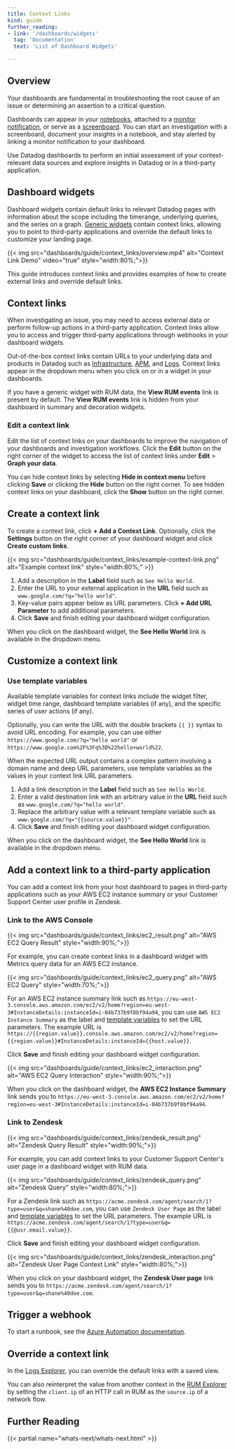 ```yaml
---
title: Context Links
kind: guide
further_reading:
- link: '/dashboards/widgets'
  tag: 'Documentation'
  text: 'List of Dashboard Widgets'

---
```


## Overview

Your dashboards are fundamental in troubleshooting the root cause of an issue or determining an assertion to a critical question. 

Dashboards can appear in your [notebooks][1], attached to a [monitor notification][2], or serve as a [screenboard][3]. You can start an investigation with a screenboard, document your insights in a notebook, and stay alerted by linking a monitor notification to your dashboard. 

Use Datadog dashboards to perform an initial assessment of your context-relevant data sources and explore insights in Datadog or in a third-party application.  

## Dashboard widgets

Dashboard widgets contain default links to relevant Datadog pages with information about the scope including the timerange, underlying queries, and the series on a graph. [Generic widgets][4] contain context links, allowing you to point to third-party applications and override the default links to customize your landing page. 

{{< img src="dashboards/guide/context_links/overview.mp4" alt="Context Link Demo" video="true" style="width:80%;">}}

This guide introduces context links and provides examples of how to create external links and override default links.

## Context links

When investigating an issue, you may need to access external data or perform follow-up actions in a third-party application. Context links allow you to access and trigger third-party applications through webhooks in your dashboard widgets. 

Out-of-the-box context links contain URLs to your underlying data and products in Datadog such as [Infrastructure][5], [APM][6], and [Logs][7]. Context links appear in the dropdown menu when you click on or in a widget in your dashboards. 

If you have a generic widget with RUM data, the **View RUM events** link is present by default. The **View RUM events** link is hidden from your dashboard in summary and decoration widgets. 

### Edit a context link

Edit the list of context links on your dashboards to improve the navigation of your dashboards and investigation workflows. Click the **Edit** button on the right corner of the widget to access the list of context links under **Edit** > **Graph your data**.

You can hide context links by selecting **Hide in context menu** before clicking **Save** or clicking the **Hide** button on the right corner. To see hidden context links on your dashboard, click the **Show** button on the right corner.

## Create a context link

To create a context link, click **+ Add a Context Link**. Optionally, click the **Settings** button on the right corner of your dashboard widget and click **Create custom links**.

{{< img src="dashboards/guide/context_links/example-context-link.png" alt="Example context link" style="width:80%;" >}}

1. Add a description in the **Label** field such as `See Hello World`. 
2. Enter the URL to your external application in the **URL** field such as `www.google.com/?q="hello world"`.
3. Key-value pairs appear below as URL parameters. Click **+ Add URL Parameter** to add additional parameters.
4. Click **Save** and finish editing your dashboard widget configuration.

When you click on the dashboard widget, the **See Hello World** link is available in the dropdown menu.

## Customize a context link

### Use template variables

Available template variables for context links include the widget filter, widget time range, dashboard template variables (if any), and the specific series of user actions (if any). 

Optionally, you can write the URL with the double brackets `{{ }}` syntax to avoid URL encoding. For example, you can use either `https://www.google.com/?q="hello world"` or `https://www.google.com%2F%3Fq%3D%22hello+world%22`.

When the expected URL output contains a complex pattern involving a domain name and deep URL parameters, use template variables as the values in your context link URL parameters. 

1. Add a link description in the **Label** field such as `See Hello World`.
2. Enter a valid destination link with an arbitrary value in the **URL** field such as `www.google.com/?q="hello world"`.
3. Replace the arbitrary value with a relevant template variable such as `www.google.com/?q="{{source.value}}"`.
4. Click **Save** and finish editing your dashboard widget configuration.

When you click on the dashboard widget, the **See Hello World** link is available in the dropdown menu.

## Add a context link to a third-party application

You can add a context link from your host dashboard to pages in third-party applications such as your AWS EC2 instance summary or your Customer Support Center user profile in Zendesk.

### Link to the AWS Console

{{< img src="dashboards/guide/context_links/ec2_result.png" alt="AWS EC2 Query Result" style="width:90%;">}}

For example, you can create context links in a dashboard widget with Metrics query data for an AWS EC2 instance. 

{{< img src="dashboards/guide/context_links/ec2_query.png" alt="AWS EC2 Query" style="width:70%;">}}

For an AWS EC2 instance summary link such as `https://eu-west-3.console.aws.amazon.com/ec2/v2/home?region=eu-west-3#InstanceDetails:instanceId=i-04b737b9f8bf94a94`, you can use `AWS EC2 Instance Summary` as the label and [template variables](#template-variables) to set the URL parameters. The example URL is `https://{{region.value}}.console.aws.amazon.com/ec2/v2/home?region={{region.value}}#InstanceDetails:instanceId={{host.value}}`.

Click **Save** and finish editing your dashboard widget configuration.

{{< img src="dashboards/guide/context_links/ec2_interaction.png" alt="AWS EC2 Query Interaction" style="width:90%;">}}

When you click on the dashboard widget, the **AWS EC2 Instance Summary** link sends you to `https://eu-west-3.console.aws.amazon.com/ec2/v2/home?region=eu-west-3#InstanceDetails:instanceId=i-04b737b9f8bf94a94`.

### Link to Zendesk

{{< img src="dashboards/guide/context_links/zendesk_result.png" alt="Zendesk Query Result" style="width:90%;">}}

For example, you can add context links to your Customer Support Center's user page in a dashboard widget with RUM data. 

{{< img src="dashboards/guide/context_links/zendesk_query.png" alt="Zendesk Query" style="width:80%;">}}

For a Zendesk link such as `https://acme.zendesk.com/agent/search/1?type=user&q=shane%40doe.com`, you can use `Zendesk User Page` as the label and [template variables](#template-variables) to set the URL parameters. The example URL is `https://acme.zendesk.com/agent/search/1?type=user&q={{@usr.email.value}}`.

Click **Save** and finish editing your dashboard widget configuration.

{{< img src="dashboards/guide/context_links/zendesk_interaction.png" alt="Zendesk User Page Context Link" style="width:80%;">}}

When you click on your dashboard widget, the **Zendesk User page** link sends you to `https://acme.zendesk.com/agent/search/1?type=user&q=shane%40doe.com`. 

## Trigger a webhook

To start a runbook, see the [Azure Automation documentation][8].

## Override a context link

In the [Logs Explorer][9], you can override the default links with a saved view. 

You can also reinterpret the value from another context in the [RUM Explorer][10] by setting the `client.ip` of an HTTP call in RUM as the `source.ip` of a network flow. 

## Further Reading

{{< partial name="whats-next/whats-next.html" >}}

[1]: /notebooks/
[2]: /monitors/notify
[3]: /dashboards/dashboards/
[4]: /dashboards/widgets/
[5]: /infrastructure/
[6]: /tracing/
[7]: /logs/
[8]: https://docs.microsoft.com/en-us/azure/automation/automation-webhooks
[9]: https://app.datadoghq.com/logs
[10]: https://app.datadoghq.com/rum/explorer
